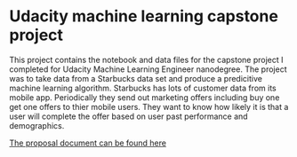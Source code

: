 # Udacity machine learning capstone project

This project contains the notebook and data files for the capstone project I completed for Udacity Machine Learning Engineer nanodegree.  The project was to take data from a Starbucks data set and produce a predicitive machine learning algorithm.  Starbucks has lots of customer data from its mobile app.  Periodically they send out marketing offers including buy one get one offers to thier mobile users.  They want to know how likely it is that a user will complete the offer based on user past performance and demographics.

[The proposal document can be found here](https://github.com/imspartikus/Udacity-ML-capstone/blob/main/Starbucks%20Capstone%20Project%20Proposal.docx)

